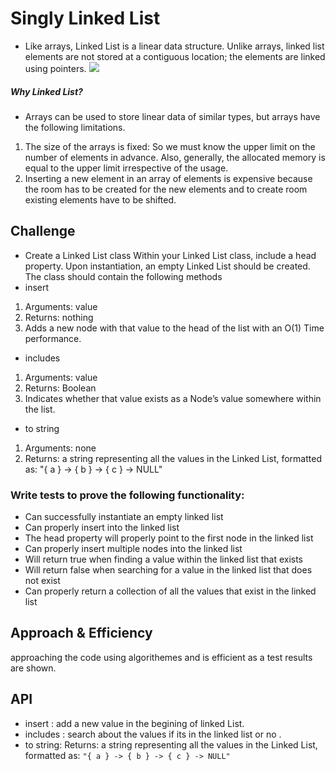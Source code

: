# Singly Linked List
- Like arrays, Linked List is a linear data structure. Unlike arrays, linked list elements are not stored at a contiguous location; the elements are linked using pointers.
![](https://media.geeksforgeeks.org/wp-content/cdn-uploads/gq/2013/03/Linkedlist.png)
    
##### Why Linked List? 
- Arrays can be used to store linear data of similar types, but arrays have the following limitations. 
1. The size of the arrays is fixed: So we must know the upper limit on the number of elements in advance. Also, generally, the allocated memory is equal to the upper limit irrespective of the usage. 
2. Inserting a new element in an array of elements is expensive because the room has to be created for the new elements and to create room existing elements have to be shifted. 
## Challenge
- Create a Linked List class Within your Linked List class, include a head property. Upon instantiation, an empty Linked List should be created. The class should contain the following methods
- insert
1. Arguments: value
2. Returns: nothing
3. Adds a new node with that value to the head of the list with an O(1) Time performance.
- includes
1. Arguments: value
2. Returns: Boolean
3. Indicates whether that value exists as a Node’s value somewhere within the list.
- to string
1. Arguments: none
2. Returns: a string representing all the values in the Linked List, formatted as:
"{ a } -> { b } -> { c } -> NULL"
### Write tests to prove the following functionality:

- Can successfully instantiate an empty linked list
- Can properly insert into the linked list
- The head property will properly point to the first node in the linked list
- Can properly insert multiple nodes into the linked list
- Will return true when finding a value within the linked list that exists
- Will return false when searching for a value in the linked list that does not exist
- Can properly return a collection of all the values that exist in the linked list
## Approach & Efficiency
approaching the code using algorithemes and is efficient as a test results are shown.

## API
- insert : add a new value in the begining of linked List.
- includes : search about the values if its in the linked list or no .
- to string: Returns: a string representing all the values in the Linked List, formatted as:
`` "{ a } -> { b } -> { c } -> NULL" ``
